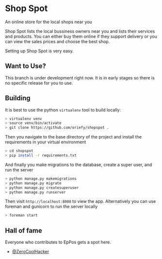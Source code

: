 # Shop Spot
An online store for the local shops near you

Shop Spot lists the local bussiness owners near you and lists their services and products. You can either buy them online if they support delivery or you can view the sales prices and choose the best shop.

Setting up Shop Spot is very easy.
## Want to Use?
This branch is under development right now. It is in early stages so there is no specific release for you to use. 
## Building

It is best to use the python `virtualenv` tool to build locally:

```bash
> virtualenv venv
> source venv/bin/activate
> git clone https://github.com/oriefy/shopspot .
```
Then you navigate to the base directory of the project and install the requirements in your virtual environment

```bash
> cd shopspot
> pip install -r requirements.txt
```
And finally you make migrations to the database, create a super user, and run the server
```bash
> python manage.py makemigrations
> python manage.py migrate
> python manage.py createsuperuser
> python manage.py runserver
```

Then visit `http://localhost:8000` to view the app. Alternatively you
can use foreman and gunicorn to run the server locally

```bash
> foreman start
```
## Hall of fame
Everyone who contributes to EpPos gets a spot here.
* [@ZeroCoolHacker](https://github.com/ZeroCoolHacker)
